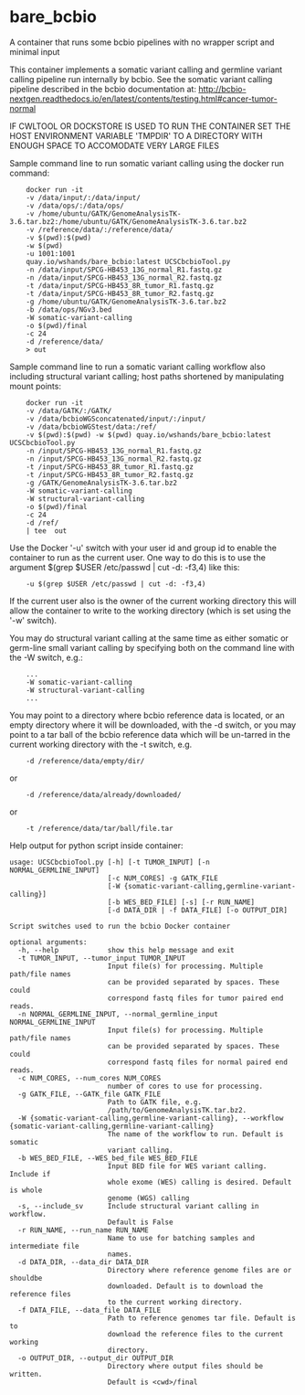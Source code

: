 # bare_bcbio
A container that runs some bcbio pipelines with no wrapper script and minimal input

This container implements a somatic variant calling and germline variant calling pipeline run internally by bcbio. See the somatic variant calling pipeline described in the bcbio documentation at:
http://bcbio-nextgen.readthedocs.io/en/latest/contents/testing.html#cancer-tumor-normal

IF CWLTOOL OR DOCKSTORE IS USED TO RUN THE CONTAINER SET THE HOST ENVIRONMENT VARIABLE 'TMPDIR' TO A DIRECTORY WITH ENOUGH SPACE TO ACCOMODATE VERY LARGE FILES


Sample command line to run somatic variant calling using the docker run command: 
```
    docker run -it 
    -v /data/input/:/data/input/ 
    -v /data/ops/:/data/ops/ 
    -v /home/ubuntu/GATK/GenomeAnalysisTK-3.6.tar.bz2:/home/ubuntu/GATK/GenomeAnalysisTK-3.6.tar.bz2 
    -v /reference/data/:/reference/data/ 
    -v $(pwd):$(pwd) 
    -w $(pwd) 
    -u 1001:1001 
    quay.io/wshands/bare_bcbio:latest UCSCbcbioTool.py 
    -n /data/input/SPCG-HB453_13G_normal_R1.fastq.gz 
    -n /data/input/SPCG-HB453_13G_normal_R2.fastq.gz 
    -t /data/input/SPCG-HB453_8R_tumor_R1.fastq.gz 
    -t /data/input/SPCG-HB453_8R_tumor_R2.fastq.gz 
    -g /home/ubuntu/GATK/GenomeAnalysisTK-3.6.tar.bz2 
    -b /data/ops/NGv3.bed 
    -W somatic-variant-calling 
    -o $(pwd)/final 
    -c 24 
    -d /reference/data/ 
    > out
```
Sample command line to run a somatic variant calling workflow also including structural variant calling; host paths shortened by manipulating mount points:
```
    docker run -it 
    -v /data/GATK/:/GATK/ 
    -v /data/bcbioWGSconcatenated/input/:/input/ 
    -v /data/bcbioWGStest/data:/ref/ 
    -v $(pwd):$(pwd) -w $(pwd) quay.io/wshands/bare_bcbio:latest UCSCbcbioTool.py 
    -n /input/SPCG-HB453_13G_normal_R1.fastq.gz 
    -n /input/SPCG-HB453_13G_normal_R2.fastq.gz 
    -t /input/SPCG-HB453_8R_tumor_R1.fastq.gz 
    -t /input/SPCG-HB453_8R_tumor_R2.fastq.gz 
    -g /GATK/GenomeAnalysisTK-3.6.tar.bz2  
    -W somatic-variant-calling 
    -W structural-variant-calling
    -o $(pwd)/final 
    -c 24 
    -d /ref/ 
    | tee  out

```

Use the Docker '-u' switch with your user id and group id to enable the container to run as the current user. One way to do this is to use the argument $(grep $USER /etc/passwd | cut -d: -f3,4) like this:
```
    -u $(grep $USER /etc/passwd | cut -d: -f3,4)
```
If the current user also is the owner of the current working directory this will allow the container to write to the working directory (which is set using the '-w' switch).

You may do structural variant calling at the same time as either somatic or germ-line small variant calling by specifying both on the command line with the -W switch, e.g.:
```
    ...
    -W somatic-variant-calling 
    -W structural-variant-calling 
    ...
```
You may point to a directory where bcbio reference data is located, or an empty directory where it will be downloaded, with the -d switch, or you may point to a tar ball of the bcbio reference data which will be un-tarred in the current working directory with the -t switch, e.g.
```
    -d /reference/data/empty/dir/
```
or
```
    -d /reference/data/already/downloaded/
```
or
```
    -t /reference/data/tar/ball/file.tar
```
Help output for python script inside container:
```
usage: UCSCbcbioTool.py [-h] [-t TUMOR_INPUT] [-n NORMAL_GERMLINE_INPUT]
                        [-c NUM_CORES] -g GATK_FILE
                        [-W {somatic-variant-calling,germline-variant-calling}]
                        [-b WES_BED_FILE] [-s] [-r RUN_NAME]
                        [-d DATA_DIR | -f DATA_FILE] [-o OUTPUT_DIR]

Script switches used to run the bcbio Docker container

optional arguments:
  -h, --help            show this help message and exit
  -t TUMOR_INPUT, --tumor_input TUMOR_INPUT
                        Input file(s) for processing. Multiple path/file names
                        can be provided separated by spaces. These could
                        correspond fastq files for tumor paired end reads.
  -n NORMAL_GERMLINE_INPUT, --normal_germline_input NORMAL_GERMLINE_INPUT
                        Input file(s) for processing. Multiple path/file names
                        can be provided separated by spaces. These could
                        correspond fastq files for normal paired end reads.
  -c NUM_CORES, --num_cores NUM_CORES
                        number of cores to use for processing.
  -g GATK_FILE, --GATK_file GATK_FILE
                        Path to GATK file, e.g.
                        /path/to/GenomeAnalysisTK.tar.bz2.
  -W {somatic-variant-calling,germline-variant-calling}, --workflow {somatic-variant-calling,germline-variant-calling}
                        The name of the workflow to run. Default is somatic
                        variant calling.
  -b WES_BED_FILE, --WES_bed_file WES_BED_FILE
                        Input BED file for WES variant calling. Include if
                        whole exome (WES) calling is desired. Default is whole
                        genome (WGS) calling
  -s, --include_sv      Include structural variant calling in workflow.
                        Default is False
  -r RUN_NAME, --run_name RUN_NAME
                        Name to use for batching samples and intermediate file
                        names.
  -d DATA_DIR, --data_dir DATA_DIR
                        Directory where reference genome files are or shouldbe
                        downloaded. Default is to download the reference files
                        to the current working directory.
  -f DATA_FILE, --data_file DATA_FILE
                        Path to reference genomes tar file. Default is to
                        download the reference files to the current working
                        directory.
  -o OUTPUT_DIR, --output_dir OUTPUT_DIR
                        Directory where output files should be written.
                        Default is <cwd>/final

```
